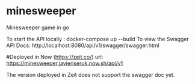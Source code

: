 # minesweeper
Minesweeper game in go

To start the API locally : docker-compose up --build
To view the Swagger API Docs: http://localhost:8080/api/v1/swagger/swagger.html

#Deployed in Now (https://zeit.co/) 
url: https://minesweeper.javieriseruk.now.sh/api/v1

The version deployed in Zeit does not support the swagger doc yet.

